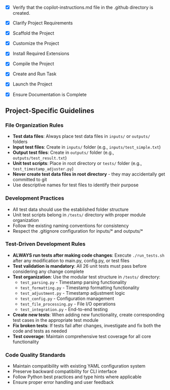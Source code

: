 <!-- Use this file to provide workspace-specific custom instructions to Copilot. For more details, visit https://code.visualstudio.com/docs/copilot/copilot-customization#_use-a-githubcopilotinstructionsmd-file -->
- [x] Verify that the copilot-instructions.md file in the .github directory is created.

- [x] Clarify Project Requirements
	<!-- Python workspace with virtual environment and start script specified by user. -->

- [x] Scaffold the Project
	<!-- Created Python project structure with main.py, requirements.txt, start.sh, and README.md -->

- [x] Customize the Project
	<!-- Skipped - Hello World project as requested -->

- [x] Install Required Extensions
	<!-- No extensions specified by project setup info -->

- [x] Compile the Project
	<!-- Virtual environment created and dependencies installed successfully -->

- [x] Create and Run Task
	<!-- Created and executed "Run Python App" task successfully -->

- [x] Launch the Project
	<!-- Project launched successfully via task execution -->

- [x] Ensure Documentation is Complete
	<!-- README.md and copilot-instructions.md created and contain current project information -->

## Project-Specific Guidelines

### File Organization Rules
- **Test data files**: Always place test data files in `inputs/` or `outputs/` folders
- **Input test files**: Create in `inputs/` folder (e.g., `inputs/test_simple.txt`)
- **Output test files**: Create in `outputs/` folder (e.g., `outputs/test_result.txt`)
- **Unit test scripts**: Place in root directory or `tests/` folder (e.g., `test_timestamp_adjuster.py`)
- **Never create test data files in root directory** - they may accidentally get committed to git
- Use descriptive names for test files to identify their purpose

### Development Practices
- All test data should use the established folder structure
- Unit test scripts belong in `/tests/` directory with proper module organization
- Follow the existing naming conventions for consistency
- Respect the .gitignore configuration for inputs/* and outputs/*

### Test-Driven Development Rules
- **ALWAYS run tests after making code changes**: Execute `./run_tests.sh` after any modification to main.py, config.py, or test files
- **Test validation is mandatory**: All 26 unit tests must pass before considering any change complete
- **Test organization**: Use the modular test structure in `/tests/` directory:
  - `test_parsing.py` - Timestamp parsing functionality
  - `test_formatting.py` - Timestamp formatting functionality  
  - `test_adjustment.py` - Timestamp adjustment logic
  - `test_config.py` - Configuration management
  - `test_file_processing.py` - File I/O operations
  - `test_integration.py` - End-to-end testing
- **Create new tests**: When adding new functionality, create corresponding test cases in the appropriate test module
- **Fix broken tests**: If tests fail after changes, investigate and fix both the code and tests as needed
- **Test coverage**: Maintain comprehensive test coverage for all core functionality

### Code Quality Standards
- Maintain compatibility with existing YAML configuration system
- Preserve backward compatibility for CLI interface
- Follow Python best practices and type hints where applicable
- Ensure proper error handling and user feedback
